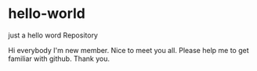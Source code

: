 # hello-world
just a hello word Repository

Hi everybody
I'm new member. Nice to meet you all. Please help me to get familiar with github. Thank you.

